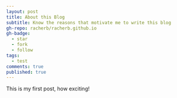 ```yaml
---
layout: post
title: About this Blog
subtitle: Know the reasons that motivate me to write this blog
gh-repo: racherb/racherb.github.io
gh-badge:
  - star
  - fork
  - follow
tags:
  - test
comments: true
published: true
---
```


This is my first post, how exciting!
